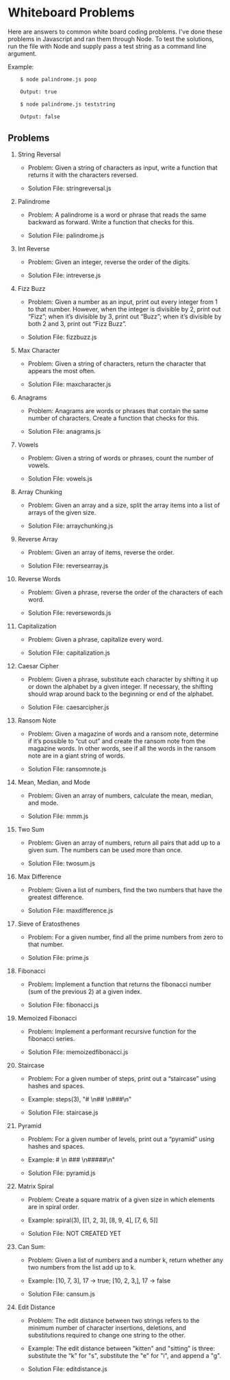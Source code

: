 # Whiteboard Problems 
Here are answers to common white board coding problems.  I've done these problems in Javascript and ran them through Node. To test the solutions, run the file with Node and supply pass a test string as a command line argument.

Example:

```bash
    $ node palindrome.js poop

    Output: true

    $ node palindrome.js teststring

    Output: false
```

## Problems

1. String Reversal
    * Problem: Given a string of characters as input, write a function that returns it with the characters reversed.

    * Solution File: stringreversal.js

2. Palindrome
    * Problem: A palindrome is a word or phrase that reads the same backward as forward. Write a function that checks for this.

    * Solution File: palindrome.js

3. Int Reverse
    * Problem: Given an integer, reverse the order of the digits.

    * Solution File: intreverse.js

4. Fizz Buzz
    * Problem: Given a number as an input, print out every integer from 1 to that number. However, when the integer is divisible by 2, print out “Fizz”; when it’s divisible by 3, print out “Buzz”; when it’s divisible by both 2 and 3, print out “Fizz Buzz”.

    * Solution File: fizzbuzz.js

5. Max Character
    * Problem: Given a string of characters, return the character that appears the most often.

    * Solution File: maxcharacter.js

6. Anagrams
    * Problem: Anagrams are words or phrases that contain the same number of characters. Create a function that checks for this.

    * Solution File: anagrams.js

7. Vowels
    * Problem: Given a string of words or phrases, count the number of vowels.

    * Solution File: vowels.js

8. Array Chunking
    * Problem: Given an array and a size, split the array items into a list of arrays of the given size.

    * Solution File: arraychunking.js

9. Reverse Array
    * Problem: Given an array of items, reverse the order.

    * Solution File: reversearray.js

10. Reverse Words
    * Problem: Given a phrase, reverse the order of the characters of each word.

    * Solution File: reversewords.js

11. Capitalization
    * Problem: Given a phrase, capitalize every word.

    * Solution File: capitalization.js

12. Caesar Cipher
    * Problem: Given a phrase, substitute each character by shifting it up or down the alphabet by a given integer. If necessary, the shifting should wrap around back to the beginning or end of the alphabet.

    * Solution File: caesarcipher.js

13. Ransom Note
    * Problem: Given a magazine of words and a ransom note, determine if it’s possible to “cut out” and create the ransom note from the magazine words. In other words, see if all the words in the ransom note are in a giant string of words.

    * Solution File: ransomnote.js

14. Mean, Median, and Mode
    * Problem: Given an array of numbers, calculate the mean, median, and mode.

    * Solution File: mmm.js

15. Two Sum
    * Problem: Given an array of numbers, return all pairs that add up to a given sum. The numbers can be used more than once.

    * Solution File: twosum.js

16. Max Difference
    * Problem: Given a list of numbers, find the two numbers that have the greatest difference.

    * Solution File: maxdifference.js

17. Sieve of Eratosthenes
    * Problem: For a given number, find all the prime numbers from zero to that number.

    * Solution File: prime.js

18. Fibonacci
    * Problem: Implement a function that returns the fibonacci number (sum of the previous 2) at a given index.

    * Solution File: fibonacci.js

19. Memoized Fibonacci
    * Problem: Implement a performant recursive function for the fibonacci series.

    * Solution File: memoizedfibonacci.js

20. Staircase
    * Problem: For a given number of steps, print out a “staircase” using hashes and spaces.

    * Example: steps(3), "#  \n## \n###\n"

    * Solution File: staircase.js 

21. Pyramid
    * Problem: For a given number of levels, print out a “pyramid” using hashes and spaces. 

    * Example:   #  \n ### \n#####\n"

    * Solution File: pyramid.js

22. Matrix Spiral
    * Problem: Create a square matrix of a given size in which elements are in spiral order.

    * Example: spiral(3), [[1, 2, 3], [8, 9, 4], [7, 6, 5]]

    * Solution File: NOT CREATED YET

23. Can Sum:
    * Problem: Given a list of numbers and a number k, return whether any two numbers from the list add up to k.

    * Example: [10, 7, 3], 17 -> true; [10, 2, 3,], 17 -> false

    * Solution File: cansum.js

24. Edit Distance
    * Problem: The edit distance between two strings refers to the minimum number of character insertions, deletions, and substitutions required to change one string to the other.

    * Example: The edit distance between "kitten" and "sitting" is three: substitute the “k" for "s", substitute the "e" for "i", and append a "g".

    * Solution File: editdistance.js

